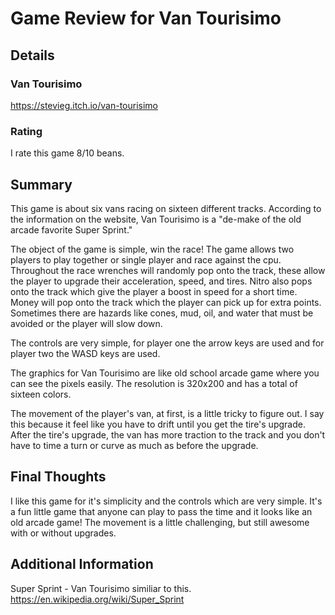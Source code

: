 # Game Review for Van Tourisimo

## Details

### Van Tourisimo
https://stevieg.itch.io/van-tourisimo

### Rating
I rate this game 8/10 beans.

## Summary
This game is about six vans racing on sixteen different tracks. According to the information on the website, Van Tourisimo is
a "de-make of the old arcade favorite Super Sprint."

The object of the game is simple, win the race! The game allows two players to play together or single player and race against the
cpu. Throughout the race wrenches will randomly pop onto the track, these allow the player to upgrade their acceleration, speed, 
and tires. Nitro also pops onto the track which give the player a boost in speed for a short time. Money will pop onto the track which the player can pick up for extra points. Sometimes there are hazards like cones, mud, oil, and water that must be avoided or 
the player will slow down.

The controls are very simple, for player one the arrow keys are used and for player two the WASD keys are used.

The graphics for Van Tourisimo are like old school arcade game where you can see the pixels easily. The resolution is 320x200 and 
has a total of sixteen colors.

The movement of the player's van, at first, is a little tricky to figure out. I say this because it feel like you have to drift 
until you get the tire's upgrade. After the tire's upgrade, the van has more traction to the track and you don't have to time a 
turn or curve as much as before the upgrade.

## Final Thoughts
I like this game for it's simplicity and the controls which are very simple. It's a fun little game that anyone can play to pass the time and it looks like an old arcade game! The movement is a little challenging, but still awesome with or without upgrades.

## Additional Information

Super Sprint - Van Tourisimo similiar to this.
https://en.wikipedia.org/wiki/Super_Sprint
